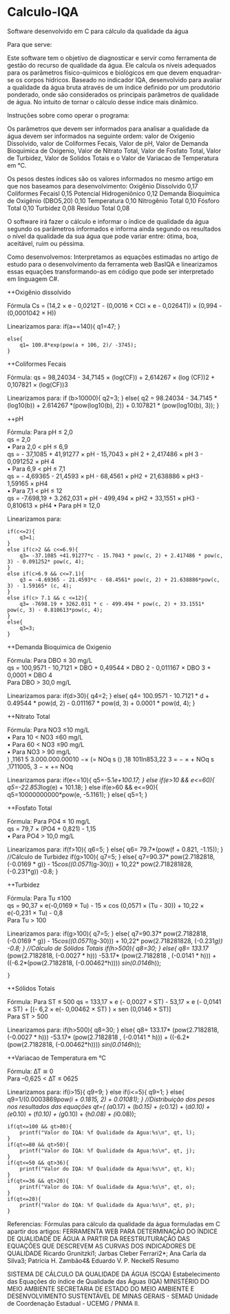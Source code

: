 # Calculo-IQA
Software desenvolvido em C para cálculo da qualidade da água

Para que serve:

Este software tem o objetivo de diagnosticar e servir como ferramenta de gestão do recurso de qualidade da água. Ele calcula os níveis adequados para os parâmetros físico-químicos e biológicos em que devem enquadrar-se os corpos hídricos. Baseado no indicador IQA, desenvolvido para avaliar a qualidade da água bruta através de um índice definido por um produtório ponderado, onde são considerados os principais parâmetros de qualidade de água. No intuito de tornar o cálculo desse índice mais dinâmico.

Instruções sobre como operar o programa:

Os parâmetros que devem ser informados para analisar a qualidade da água devem ser informados na seguinte ordem: valor de Oxigenio Dissolvido, valor de Coliformes Fecais, Valor de pH, Valor de Demanda Bioquimica de Oxigenio, Valor de Nitrato Total, Valor de Fosfato Total, Valor de Turbidez, Valor de Solidos Totais e o Valor de Variacao de Temperatura em °C.

Os pesos destes índices são os valores informados no mesmo artigo em que nos baseamos para desenvolvimento: 
Oxigênio Dissolvido 0,17
Coliformes Fecaisl  0,15
Potencial Hidrogeniônico 0,12 
Demanda Bioquímica de Oxigênio (DBO5,20) 0,10
Temperatura 0,10 
Nitrogênio Total  0,10
Fósforo Total  0,10 
Turbidez 0,08 
Resíduo Total 0,08 

O software irá fazer o cálculo e informar o índice de qualidade da água segundo os parâmetros informados e informa ainda segundo os resultados o nível da qualidade da sua água que pode variar entre: ótima, boa, aceitável, ruim ou péssima.

Como desenvolvemos:
Interpretamos as equações estimadas no artigo de estudo para o desenvolvimento da ferramenta web BasIQA e linearizamos essas equações transformando-as em código que pode ser interpretado em linguagem C#.


++Oxigênio dissolvido

Fórmula Cs = (14,2 ×  e - 0,0212T - (0,0016 × CCl ×  e - 0,0264T)) ×  (0,994 - (0,0001042  ×  H)) 

Linearizamos para: 
	if(a==140){
		q1=47;
	}

	else{
		q1= 100.8*exp(pow(a + 106, 2)/ -3745);
	}
	
++Coliformes Fecais

Fórmula: qs = 98,24034 - 34,7145 × (log(CF)) + 2,614267 × (log (CF))2 + 0,107821 × (log(CF))3 

Linearizamos para: 
	if  (b>10000){
		q2=3;
	}
	else{
		q2 = 98.24034 - 34.7145 * (log10(b)) + 2.614267 *(pow(log10(b), 2)) + 0.107821 * (pow(log10(b), 3));
	}


++pH

Fórmula:  Para pH ≤ 2,0  
qs = 2,0  
• Para 2,0 < pH ≤ 6,9  
qs = - 37,1085 + 41,91277 ×   pH  - 15,7043 ×   pH 2 + 2,417486 ×   pH 3 -  0,091252 ×   pH 4  
• Para 6,9 < pH ≤ 7,1  
qs = - 4,69365 - 21,4593 × pH - 68,4561 ×  pH2 + 21,638886 × pH3 - 1,59165 × pH4   
• Para 7,1 < pH ≤ 12  
qs = -7.698,19 + 3.262,031 ×  pH - 499,494 ×  pH2 + 33,1551 ×  pH3 - 0,810613 ×  pH4 
• Para pH ≥ 12,0 

Linearizamos para: 

	if(c<=2){
		q3=1;
	}
	else if(c>2 && c<=6.9){
		q3= -37.1085 +41.91277*c - 15.7043 * pow(c, 2) + 2.417486 * pow(c, 3) - 0.091252* pow(c, 4);
	}
	else if(c>6.9 && c<=7.1){
		q3 = -4.69365 - 21.4593*c - 68.4561* pow(c, 2) + 21.638886*pow(c, 3) - 1.59165* (c, 4);
	}
	else if(c> 7.1 && c <=12){
		q3= -7698.19 + 3262.031 * c - 499.494 * pow(c, 2) + 33.1551* pow(c, 3) - 0.810613*pow(c, 4);
	}
	else{
		q3=3;
	}
	
++Demanda Bioquimica de Oxigenio

Fórmula: Para DBO ≤ 30 mg/L  
	 qs = 100,9571 - 10,7121 ×   DBO + 0,49544 ×  DBO 2 - 0,011167 ×   DBO 3 + 0,0001 ×   DBO 4  
	 Para DBO > 30,0 mg/L 
	 
Linearizamos para:
	if(d>30){
		q4=2;
	}
	else{
		q4= 100.9571 - 10.7121 * d + 0.49544 * pow(d, 2) - 0.011167 * pow(d, 3) + 0.0001 * pow(d, 4);
	}

++Nitrato Total

Fórmula: Para NO3 ≤10 mg/L    
• Para 10 < NO3 ≤60 mg/L    
• Para 60 < NO3 ≤90 mg/L    
• Para NO3 > 90 mg/L    
 ) ,1161 5 3.000.000.00010 −× (= NOq s
() ,18 101ln853,22 3 = − × + NOq s
,1711005, 3 − × += NOq 

Linearizamos para: 
	if(e<=10){
		q5=-5.1*e+100.17;
	}
	else if(e>10 && e<=60){
		q5=-22.853*log(e) + 101.18;
	}
	else if(e>60 && e<=90){
		q5=10000000000*pow(e, -5.1161);
	}
	else{
		q5=1;
	}

++Fosfato Total

Fórmula: Para PO4 ≤ 10 mg/L  
qs = 79,7 × (PO4 + 0,821) - 1,15  
• Para PO4 > 10,0 mg/L

Linearizamos para: 
if(f>10){
		q6=5;
	}
	else{
		q6= 79.7*(pow(f + 0.821, -1.15));
	}
	//Cálculo de Turbidez
	if(g>100){
		q7=5;
	}
	else{
		q7=90.37* pow(2.7182818, (-0.0169 * g)) - 15*cos((0.0571*(g-30))) + 10,22* pow(2.718281828, (-0.231*g)) -0.8;
	}

++Turbidez

Fórmula: Para Tu ≤100  
	 qs = 90,37 × e(-0,0169 × Tu) - 15 × cos (0,0571 × (Tu - 30)) + 10,22 × e(-0,231 × Tu) - 0,8  
	 Para Tu > 100   
 
Linearizamos para: 
	if(g>100){
		q7=5;
	}
	else{
		q7=90.37* pow(2.7182818, (-0.0169 * g)) - 15*cos((0.0571*(g-30))) + 10,22* pow(2.718281828, (-0.231*g)) -0.8;
	}
	//Cálculo de Sólidos Totais
	if(h>500){
		q8=30;
	}
	else{
		q8= 133.17* (pow(2.7182818, (-0.0027 * h))) -53.17* (pow(2.7182818 , (-0.0141 * h))) + ((-6.2*(pow(2.7182818, (-0.00462*h)))) *sin(0.0146*h));

	}

++Sólidos Totais

Fórmula:  Para ST ≤ 500 
	  qs = 133,17 ×  e (- 0,0027 × ST)  - 53,17 ×  e (- 0,0141 × ST)  + [(- 6,2 ×  e(- 0,00462 × ST)    ) ×  sen (0,0146 ×  ST)]  
	  Para ST > 500   
	  
Linearizamos para: 
	if(h>500){
		q8=30;
	}
	else{
		q8= 133.17* (pow(2.7182818, (-0.0027 * h))) -53.17* (pow(2.7182818 , (-0.0141 * h))) + ((-6.2*(pow(2.7182818, (-0.00462*h)))) *sin(0.0146*h));
		
++Variacao de Temperatura em °C

Fórmula: ∆T ≅ 0  
	 Para –0,625 < ∆T ≤ 0625      

Linearizamos para: 
	if(i>15){
		q9=9;
	}
	else if(i<=5){
		q9=1;
	}
	else{
		q9=1/(0.0003869*pow(i + 0.1815, 2) + 0.01081);
	}
	//Distribuição dos pesos nos resultados das equações
	qt=( (a*0.17) + (b*0.15) + (c*0.12) + (d*0.10) + (e*0.10) + (f*0.10) + (g*0.10) + (h*0.08) + (i*0.08));

	if(qt<=100 && qt>80){
		printf("Valor do IQA: %f Qualidade da Agua:%s\n", qt, l);
	}
	if(qt<=80 && qt>50){
		printf("Valor do IQA: %f Qualidade da Agua:%s\n", qt, j);
	}
	if(qt<=50 && qt>36){
		printf("Valor do IQA: %f Qualidade da Agua:%s\n", qt, k);
	}
	if(qt<=36 && qt>20){
		printf("Valor do IQA: %f Qualidade da Agua:%s\n", qt, o);
	}
	if(qt<=20){
		printf("Valor do IQA: %f Qualidade da Agua:%s\n", qt, p);
	}
  










Referencias: 
Fórmulas para cálculo da qualidade da água formuladas em C apartir dos artigos:
FERRAMENTA WEB PARA DETERMINAÇÃO DO ÍNDICE DE QUALIDADE DE ÁGUA A PARTIR DA REESTRUTURAÇÃO DAS EQUAÇÕES QUE DESCREVEM AS CURVAS DOS INDICADORES DE QUALIDADE Ricardo Grunitzki1; Jarbas Cleber Ferrari2*; Ana Carla da Silva3; Patrícia H. Zambão4& Eduardo V. P. Neckel5 Resumo 

SISTEMA DE CÁLCULO DA QUALIDADE DA ÁGUA (SCQA) Estabelecimento das Equações do índice de Qualidade das Águas (IQA) MINISTÉRIO DO MEIO AMBIENTE SECRETARIA DE ESTADO DO MEIO AMBIENTE E DESENVOLVIMENTO SUSTENTÁVEL DE MINAS GERAIS - SEMAD Unidade de Coordenação Estadual  -  UCEMG / PNMA II.
